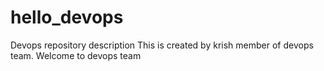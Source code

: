 # hello_devops
Devops repository description
This is created by krish member of devops team.
Welcome to devops team
